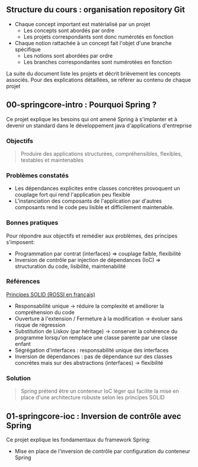 ﻿## Structure du cours : organisation repository Git

- Chaque concept important est matérialisé par un projet
	- Les concepts sont abordés par ordre
	- Les projets correspondants sont donc numérotés en fonction
- Chaque notion rattachée à un concept fait l'objet d'une branche spécifique
	- Les notions sont abordées par ordre
	- Les branches correspondantes sont numérotées en fonction
	
La suite du document liste les projets et décrit brièvement les concepts associés.
Pour des explications détaillées, se référer au contenu de chaque projet  

## 00-springcore-intro : Pourquoi Spring ?

Ce projet explique les besoins qui ont amené Spring à s'implanter et à devenir un standard dans le développement java d'applications d'entreprise

### Objectifs
> Produire des applications structurées, compréhensibles, flexibles, testables et maintenables

### Problèmes constatés
- Les dépendances explicites entre classes concrètes provoquent un couplage fort qui rend l'application peu flexible
- L'instanciation des composants de l'application par d'autres composants rend le code peu lisible et difficilement maintenable.

### Bonnes pratiques
Pour répondre aux objectifs et remédier aux problèmes, des principes s'imposent:
- Programmation par contrat (interfaces) => couplage faible, flexibilité
- Inversion de contrôle par injection de dépendances (IoC) => structuration du code, lisibilité, maintenabilité

### Références
[Principes SOLID (ROSSI en français)](https://fr.wikipedia.org/wiki/SOLID_%28informatique%29)
- Responsabilité unique -> réduire la complexité et améliorer la compréhension du code
- Ouverture à l'extension / Fermeture à la modification  -> évoluer sans risque de régression 
- Substitution de Liskov (par héritage) -> conserver la cohérence du programme lorsqu'on remplace une classe parente par une classe enfant
- Ségrégation d'interfaces : responsabilité unique des interfaces
- Inversion de dépendances : pas de dépendance sur des classes concrètes mais sur des abstractions (interfaces) -> flexibilité

### Solution
> Spring prétend être un conteneur IoC léger qui facilite la mise en place d'une architecture robuste selon les principes SOLID

## 01-springcore-ioc : Inversion de contrôle avec Spring

Ce projet explique les fondamentaux du framework Spring: 
- Mise en place de l'inversion de contrôle par configuration du conteneur Spring

